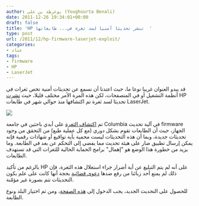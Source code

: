 ```yaml
---
author: يوغرطة بن علي (Youghourta Benali)
date: 2011-12-26 19:34:01+00:00
draft: false
title: 'HP تنشر تحديثا أمنيا لسد ثغرة في... طابعاتها  '
type: post
url: /2011/12/hp-firmware-laserjet-exploit/
categories:
- عتاد
tags:
- firmware
- HP
- LaserJet
---
```


قد يبدو العنوان غريبا نوعا ما، حيث اعتدنا أن نسمع عن تحديثات أمنية تخص ثغرات في أنظمة التشغيل أو في المتصفحات، لكن هذه المرة الأمر مختلف قليلا، حيث [نشرت](http://www.hp.com/hpinfo/newsroom/press/2011/111223xa.html) HP تحديثا لسد ثغرة تم اكتشافها منذ حوالي شهر في طابعات LaserJet.




[![](http://www.it-scoop.com/wp-content/uploads/2010/08/hp-300x176.jpg)
](http://www.it-scoop.com/wp-content/uploads/2010/08/hp.jpg)




تم [اكتشاف الثغرة](http://redtape.msnbc.msn.com/_news/2011/11/29/9076395-exclusive-millions-of-printers-open-to-devastating-hack-attack-researchers-say) على أيدي باحثين في جامعة Columbia في آلية تحديث firmware الجهاز، حيث أن الطابعات تقوم بشكل دوري (مع كل عملية طبع) من التحقق من وجود تحديثات جديدة، وبما أن هذه التحديثات ليست محمية بأية تواقيع أو شهادات رقمية فإنه يمكن إرسال تطبيق ضار على هيئة تحديث مما يفضي إلى التحكم عن بعد في الطابعة. وما يزيد من خطورة هذا الوضع هو "إهمال" برامج الحماية الحالية للثغرات التي قد تستهدف الطابعات.




بالرغم من تأكيد HP على أنه لم يتم التبليغ عن أية أضرار جراء استغلال هذه الثغرة، فإن ذلك لم يمنع أحد زبائنا من رفع ضدها [دعوى قضائية](http://news.cnet.com/8301-27080_3-57339885-245/hp-sued-over-security-flaw-in-printers/?tag=mncol;txt) بحجة أنها كانت على علم بكون التحديثات تتم بصورة غير مؤمّنة.




للحصول على التحديث الجديد، يجب الدخول إلى [هذه الصفحة](http://www.hp.com/cgi-bin/hpsupport/index.pl)، ومن ثم اختيار البلد ونوع الطابعة.
